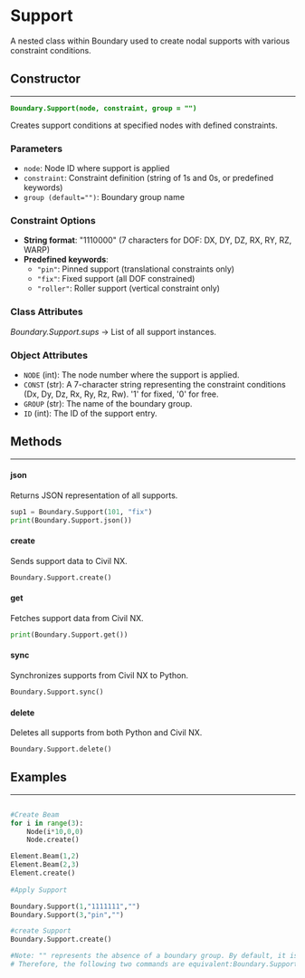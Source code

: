 # Support

A nested class within Boundary used to create nodal supports with various constraint conditions.

## Constructor
---
**<font color="green">`Boundary.Support(node, constraint, group = "")`</font>**

Creates support conditions at specified nodes with defined constraints.

### Parameters
* `node`: Node ID where support is applied
* `constraint`: Constraint definition (string of 1s and 0s, or predefined keywords)
* `group (default="")`: Boundary group name

### Constraint Options

* **String format**: "1110000" (7 characters for DOF: DX, DY, DZ, RX, RY, RZ, WARP)
* **Predefined keywords**:
  - `"pin"`: Pinned support (translational constraints only)
  - `"fix"`: Fixed support (all DOF constrained)
  - `"roller"`: Roller support (vertical constraint only)

### Class Attributes
*Boundary.Support.sups* -> List of all support instances.

### Object Attributes
* `NODE` (int): The node number where the support is applied.
* `CONST` (str): A 7-character string representing the constraint conditions (Dx, Dy, Dz, Rx, Ry, Rz, Rw). '1' for fixed, '0' for free.
* `GROUP` (str): The name of the boundary group.
* `ID` (int): The ID of the support entry.

## Methods
---
#### json
Returns JSON representation of all supports.

```py
sup1 = Boundary.Support(101, "fix")
print(Boundary.Support.json())
```

#### create
Sends support data to Civil NX.

```py
Boundary.Support.create()
```

#### get
Fetches support data from Civil NX.

```py
print(Boundary.Support.get())
```

#### sync
Synchronizes supports from Civil NX to Python.

```py
Boundary.Support.sync()
```

#### delete
Deletes all supports from both Python and Civil NX.

```py
Boundary.Support.delete()
```


## Examples
---
```py

#Create Beam
for i in range(3):
    Node(i*10,0,0)
    Node.create()

Element.Beam(1,2)
Element.Beam(2,3)
Element.create()
    
#Apply Support

Boundary.Support(1,"1111111","") 
Boundary.Support(3,"pin","") 

#create Support 
Boundary.Support.create()

#Note: "" represents the absence of a boundary group. By default, it is set to "". 
# Therefore, the following two commands are equivalent:Boundary.Support(3, "pin") and Boundary.Support(3, "pin", "").
```

